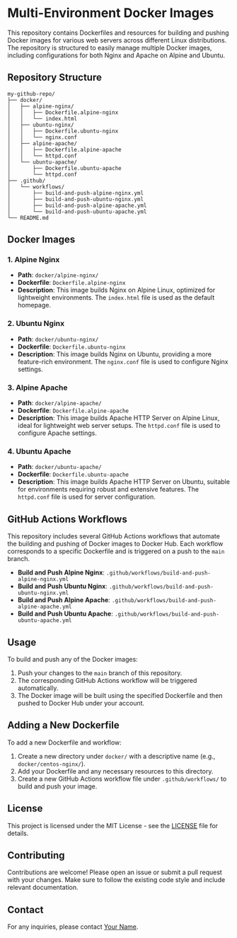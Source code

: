 # Multi-Environment Docker Images

This repository contains Dockerfiles and resources for building and pushing Docker images for various web servers across different Linux distributions. The repository is structured to easily manage multiple Docker images, including configurations for both Nginx and Apache on Alpine and Ubuntu.

## Repository Structure

```plaintext
my-github-repo/
├── docker/
│   ├── alpine-nginx/
│   │   ├── Dockerfile.alpine-nginx
│   │   └── index.html
│   ├── ubuntu-nginx/
│   │   ├── Dockerfile.ubuntu-nginx
│   │   └── nginx.conf
│   ├── alpine-apache/
│   │   ├── Dockerfile.alpine-apache
│   │   └── httpd.conf
│   └── ubuntu-apache/
│       ├── Dockerfile.ubuntu-apache
│       └── httpd.conf
├── .github/
│   └── workflows/
│       ├── build-and-push-alpine-nginx.yml
│       ├── build-and-push-ubuntu-nginx.yml
│       ├── build-and-push-alpine-apache.yml
│       └── build-and-push-ubuntu-apache.yml
└── README.md
```

## Docker Images

### 1. Alpine Nginx
- **Path**: `docker/alpine-nginx/`
- **Dockerfile**: `Dockerfile.alpine-nginx`
- **Description**: This image builds Nginx on Alpine Linux, optimized for lightweight environments. The `index.html` file is used as the default homepage.

### 2. Ubuntu Nginx
- **Path**: `docker/ubuntu-nginx/`
- **Dockerfile**: `Dockerfile.ubuntu-nginx`
- **Description**: This image builds Nginx on Ubuntu, providing a more feature-rich environment. The `nginx.conf` file is used to configure Nginx settings.

### 3. Alpine Apache
- **Path**: `docker/alpine-apache/`
- **Dockerfile**: `Dockerfile.alpine-apache`
- **Description**: This image builds Apache HTTP Server on Alpine Linux, ideal for lightweight web server setups. The `httpd.conf` file is used to configure Apache settings.

### 4. Ubuntu Apache
- **Path**: `docker/ubuntu-apache/`
- **Dockerfile**: `Dockerfile.ubuntu-apache`
- **Description**: This image builds Apache HTTP Server on Ubuntu, suitable for environments requiring robust and extensive features. The `httpd.conf` file is used for server configuration.

## GitHub Actions Workflows

This repository includes several GitHub Actions workflows that automate the building and pushing of Docker images to Docker Hub. Each workflow corresponds to a specific Dockerfile and is triggered on a push to the `main` branch.

- **Build and Push Alpine Nginx**: `.github/workflows/build-and-push-alpine-nginx.yml`
- **Build and Push Ubuntu Nginx**: `.github/workflows/build-and-push-ubuntu-nginx.yml`
- **Build and Push Alpine Apache**: `.github/workflows/build-and-push-alpine-apache.yml`
- **Build and Push Ubuntu Apache**: `.github/workflows/build-and-push-ubuntu-apache.yml`

## Usage

To build and push any of the Docker images:

1. Push your changes to the `main` branch of this repository.
2. The corresponding GitHub Actions workflow will be triggered automatically.
3. The Docker image will be built using the specified Dockerfile and then pushed to Docker Hub under your account.

## Adding a New Dockerfile

To add a new Dockerfile and workflow:

1. Create a new directory under `docker/` with a descriptive name (e.g., `docker/centos-nginx/`).
2. Add your Dockerfile and any necessary resources to this directory.
3. Create a new GitHub Actions workflow file under `.github/workflows/` to build and push your image.

## License

This project is licensed under the MIT License - see the [LICENSE](LICENSE) file for details.

## Contributing

Contributions are welcome! Please open an issue or submit a pull request with your changes. Make sure to follow the existing code style and include relevant documentation.

## Contact

For any inquiries, please contact [Your Name](mailto:your.email@example.com).
